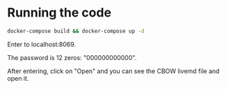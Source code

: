 # Running the code

```bash
docker-compose build && docker-compose up -d
```

Enter to localhost:8069.

The password is 12 zeros: "000000000000".

After entering, click on "Open" and you can see the CBOW livemd file and open it.

